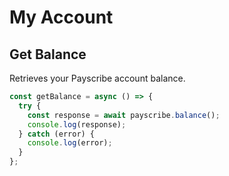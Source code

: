 # My Account

## Get Balance

Retrieves your Payscribe account balance.

```javascript
const getBalance = async () => {
  try {
    const response = await payscribe.balance();
    console.log(response);
  } catch (error) {
    console.log(error);
  }
};
```
